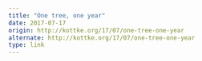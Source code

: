 ```yaml
---
title: "One tree, one year"
date: 2017-07-17
origin: http://kottke.org/17/07/one-tree-one-year
alternate: http://kottke.org/17/07/one-tree-one-year
type: link
---
```


